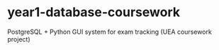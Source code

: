 # year1-database-coursework
PostgreSQL + Python GUI system for exam tracking (UEA coursework project)
